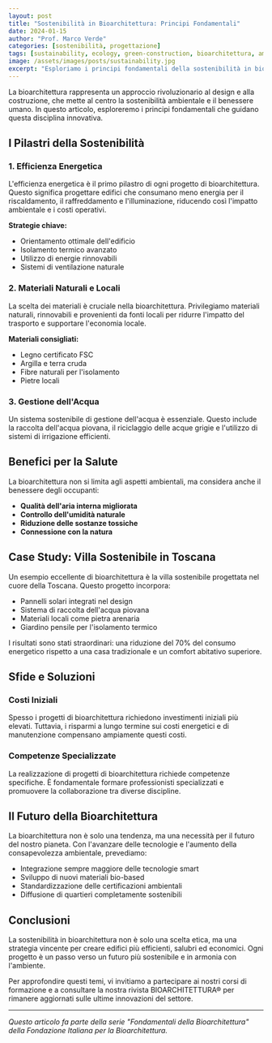 ```yaml
---
layout: post
title: "Sostenibilità in Bioarchitettura: Principi Fondamentali"
date: 2024-01-15
author: "Prof. Marco Verde"
categories: [sostenibilità, progettazione]
tags: [sustainability, ecology, green-construction, bioarchitettura, ambiente]
image: /assets/images/posts/sustainability.jpg
excerpt: "Esploriamo i principi fondamentali della sostenibilità in bioarchitettura e come implementarli nei nostri progetti per un futuro più verde."
---
```


La bioarchitettura rappresenta un approccio rivoluzionario al design e alla costruzione, che mette al centro la sostenibilità ambientale e il benessere umano. In questo articolo, esploreremo i principi fondamentali che guidano questa disciplina innovativa.

## I Pilastri della Sostenibilità

### 1. Efficienza Energetica

L'efficienza energetica è il primo pilastro di ogni progetto di bioarchitettura. Questo significa progettare edifici che consumano meno energia per il riscaldamento, il raffreddamento e l'illuminazione, riducendo così l'impatto ambientale e i costi operativi.

**Strategie chiave:**
- Orientamento ottimale dell'edificio
- Isolamento termico avanzato
- Utilizzo di energie rinnovabili
- Sistemi di ventilazione naturale

### 2. Materiali Naturali e Locali

La scelta dei materiali è cruciale nella bioarchitettura. Privilegiamo materiali naturali, rinnovabili e provenienti da fonti locali per ridurre l'impatto del trasporto e supportare l'economia locale.

**Materiali consigliati:**
- Legno certificato FSC
- Argilla e terra cruda
- Fibre naturali per l'isolamento
- Pietre locali

### 3. Gestione dell'Acqua

Un sistema sostenibile di gestione dell'acqua è essenziale. Questo include la raccolta dell'acqua piovana, il riciclaggio delle acque grigie e l'utilizzo di sistemi di irrigazione efficienti.

## Benefici per la Salute

La bioarchitettura non si limita agli aspetti ambientali, ma considera anche il benessere degli occupanti:

- **Qualità dell'aria interna migliorata**
- **Controllo dell'umidità naturale**
- **Riduzione delle sostanze tossiche**
- **Connessione con la natura**

## Case Study: Villa Sostenibile in Toscana

Un esempio eccellente di bioarchitettura è la villa sostenibile progettata nel cuore della Toscana. Questo progetto incorpora:

- Pannelli solari integrati nel design
- Sistema di raccolta dell'acqua piovana
- Materiali locali come pietra arenaria
- Giardino pensile per l'isolamento termico

I risultati sono stati straordinari: una riduzione del 70% del consumo energetico rispetto a una casa tradizionale e un comfort abitativo superiore.

## Sfide e Soluzioni

### Costi Iniziali

Spesso i progetti di bioarchitettura richiedono investimenti iniziali più elevati. Tuttavia, i risparmi a lungo termine sui costi energetici e di manutenzione compensano ampiamente questi costi.

### Competenze Specializzate

La realizzazione di progetti di bioarchitettura richiede competenze specifiche. È fondamentale formare professionisti specializzati e promuovere la collaborazione tra diverse discipline.

## Il Futuro della Bioarchitettura

La bioarchitettura non è solo una tendenza, ma una necessità per il futuro del nostro pianeta. Con l'avanzare delle tecnologie e l'aumento della consapevolezza ambientale, prevediamo:

- Integrazione sempre maggiore delle tecnologie smart
- Sviluppo di nuovi materiali bio-based
- Standardizzazione delle certificazioni ambientali
- Diffusione di quartieri completamente sostenibili

## Conclusioni

La sostenibilità in bioarchitettura non è solo una scelta etica, ma una strategia vincente per creare edifici più efficienti, salubri ed economici. Ogni progetto è un passo verso un futuro più sostenibile e in armonia con l'ambiente.

Per approfondire questi temi, vi invitiamo a partecipare ai nostri corsi di formazione e a consultare la nostra rivista BIOARCHITETTURA® per rimanere aggiornati sulle ultime innovazioni del settore.

---

*Questo articolo fa parte della serie "Fondamentali della Bioarchitettura" della Fondazione Italiana per la Bioarchitettura.*